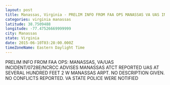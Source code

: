 ```yaml
---
layout: post
title: Manassas, Virginia - PRELIM INFO FROM FAA OPS MANASSAS VA UAS INCIDENT 0728E NCRCC ADVISES MANASSAS ATCT REPORTED
categories: virginia manassas
latitude: 38.7509488
longitude: -77.47526669999999
city: Manassas
state: Virginia
date: 2015-06-10T03:28:00.000Z
timeZoneName: Eastern Daylight Time
---
```


PRELIM INFO FROM FAA OPS: MANASSAS, VA/UAS INCIDENT/0728E/NCRCC ADVISES MANASSAS ATCT REPORTED UAS AT SEVERAL HUNDRED FEET 2 W MANASSAS ARPT. NO DESCRIPTION GIVEN. NO CONFLICTS REPORTED. VA STATE POLICE WERE NOTIFIED